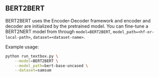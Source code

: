 ## BERT2BERT

BERT2BERT uses the Encoder-Decoder framework and encoder and decoder are initialized by the pretrained model. You can fine-tune a BERT2NERT model from through ``model=BERT2BERT``, ``model_path=<hf-or-local-path>``, ``dataset=<dataset-name>``. 

Example usage:

```bash
python run_textbox.py \
    --model=BERT2BERT \
    --model_path=bert-base-uncased \
    --dataset=samsum
```
